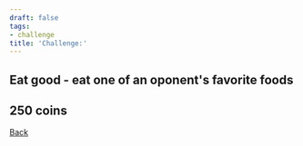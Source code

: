 ```yaml
---
draft: false
tags:
- challenge
title: 'Challenge:'
---
```

## Eat good - eat one of an oponent's favorite foods
## 250 coins
[Back](/jetlag) 
